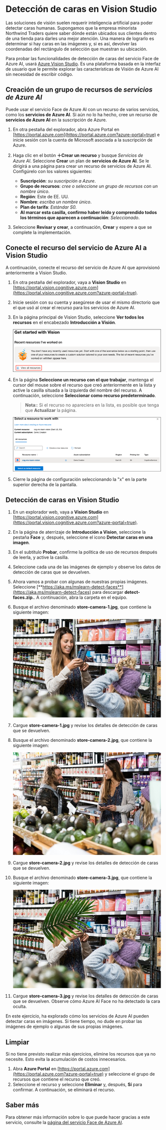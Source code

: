 # Detección de caras en Vision Studio

Las soluciones de visión suelen requerir inteligencia artificial para poder detectar caras humanas. Supongamos que la empresa minorista Northwind Traders quiere saber dónde están ubicados sus clientes dentro de una tienda para darles una mejor atención. Una manera de lograrlo es determinar si hay caras en las imágenes y, si es así, devolver las coordenadas del rectángulo de selección que muestran su ubicación.

Para probar las funcionalidades de detección de caras del servicio Face de Azure AI, usará [Azure Vision Studio](https://portal.vision.cognitive.azure.com/). Es una plataforma basada en la interfaz de usuario que le permite explorar las características de Visión de Azure AI sin necesidad de escribir código.

## Creación de un grupo de recursos de *servicios de Azure AI*

Puede usar el servicio Face de Azure AI con un recurso de varios servicios, como los **servicios de Azure AI**. Si aún no lo ha hecho, cree un recurso de **servicios de Azure AI** en la suscripción de Azure.

1. En otra pestaña del explorador, abra Azure Portal en [https://portal.azure.com](https://portal.azure.com?azure-portal=true) e inicie sesión con la cuenta de Microsoft asociada a la suscripción de Azure.

1. Haga clic en el botón **&#65291;Crear un recurso** y busque *Servicios de Azure AI*. Seleccione **Crear** un plan de **servicios de Azure AI**. Se le dirigirá a una página para crear un recurso de servicios de Azure AI. Configúrelo con los valores siguientes:
    - **Suscripción**: *su suscripción a Azure*.
    - **Grupo de recursos**: *cree o seleccione un grupo de recursos con un nombre único*.
    - **Región**: Este de EE. UU.
    - **Nombre**: *escriba un nombre único*.
    - **Plan de tarifa**: *Estándar S0.*
    - **Al marcar esta casilla, confirmo haber leído y comprendido todos los términos que aparecen a continuación**: *Seleccionado*.

1. Seleccione **Revisar y crear**, a continuación, **Crear** y espere a que se complete la implementación.

## Conecte el recurso del servicio de Azure AI a Vision Studio

A continuación, conecte el recurso del servicio de Azure AI que aprovisionó anteriormente a Vision Studio.

1. En otra pestaña del explorador, vaya a **Vision Studio** en [https://portal.vision.cognitive.azure.com](https://portal.vision.cognitive.azure.com?azure-portal=true).

1. Inicie sesión con su cuenta y asegúrese de usar el mismo directorio que el que usó al crear el recurso para los servicios de Azure AI.

1. En la página principal de Vision Studio, seleccione **Ver todos los recursos** en el encabezado **Introducción a Visión**.

    ![El vínculo del recurso Ver todo está resaltado en Introducción a Visión en Vision Studio.](./media/analyze-images-vision/vision-resources.png)

1. En la página **Seleccione un recurso con el que trabajar**, mantenga el cursor del mouse sobre el recurso que creó anteriormente en la lista y active la casilla situada a la izquierda del nombre del recurso. A continuación, seleccione **Seleccionar como recurso predeterminado**.

    > **Nota:**: Si el recurso no apareciera en la lista, es posible que tenga que **Actualizar** la página.

    ![Se muestra el cuadro de diálogo Seleccionar un recurso con el que trabajar con el recurso de Cognitive Services cog-ms-learn-vision-SUFFIX resaltado y activado. El botón Seleccionar como recurso predeterminado está resaltado.](./media/analyze-images-vision/default-resource.png)

1. Cierre la página de configuración seleccionando la "x" en la parte superior derecha de la pantalla.

## Detección de caras en Vision Studio 

1. En un explorador web, vaya a **Vision Studio** en [https://portal.vision.cognitive.azure.com](https://portal.vision.cognitive.azure.com?azure-portal=true).

1. En la página de aterrizaje de **Introducción a Vision**, seleccione la pestaña **Face** y, después, seleccione el icono **Detectar caras en una imagen**.

1. En el subtítulo **Probar**, confirme la política de uso de recursos después de leerla, y active la casilla.  

1. Seleccione cada una de las imágenes de ejemplo y observe los datos de detección de caras que se devuelven.

1. Ahora vamos a probar con algunas de nuestras propias imágenes. Seleccione [**https://aka.ms/mslearn-detect-faces**](https://aka.ms/mslearn-detect-faces) para descargar **detect-faces.zip.**. A continuación, abra la carpeta en el equipo.

1. Busque el archivo denominado **store-camera-1.jpg**, que contiene la siguiente imagen:

    ![Una imagen de las personas de una tienda.](./media/create-face-solutions/store-camera-1.jpg)

1. Cargue **store-camera-1.jpg** y revise los detalles de detección de caras que se devuelven.

1. Busque el archivo denominado **store-camera-2.jpg**, que contiene la siguiente imagen:

    ![Imagen de más personas en una tienda.](./media/create-face-solutions/store-camera-2.jpg)

1. Cargue **store-camera-2.jpg** y revise los detalles de detección de caras que se devuelven.

1. Busque el archivo denominado **store-camera-3.jpg**, que contiene la siguiente imagen:

    ![Una imagen de la gente en una tienda con una planta ocultando una cara.](./media/create-face-solutions/store-camera-3.jpg)

1. Cargue **store-camera-3.jpg** y revise los detalles de detección de caras que se devuelven. Observe cómo Azure AI Face no ha detectado la cara oculta.

En este ejercicio, ha explorado cómo los servicios de Azure AI pueden detectar caras en imágenes. Si tiene tiempo, no dude en probar las imágenes de ejemplo o algunas de sus propias imágenes.

## Limpiar

Si no tiene previsto realizar más ejercicios, elimine los recursos que ya no necesite. Esto evita la acumulación de costos innecesarios.

1. Abra **Azure Portal** en [https://portal.azure.com](https://portal.azure.com?azure-portal=true) y seleccione el grupo de recursos que contiene el recurso que creó.
1. Seleccione el recurso y seleccione **Eliminar** y, después, **Sí** para confirmar. A continuación, se eliminará el recurso.

## Saber más

Para obtener más información sobre lo que puede hacer gracias a este servicio, consulte la [página del servicio Face de Azure AI](https://learn.microsoft.com/azure/ai-services/computer-vision/overview-identity).
